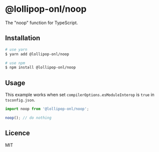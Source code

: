 # @lollipop-onl/noop

The "noop" function for TypeScript.

## Installation

```sh
# use yarn
$ yarn add @lollipop-onl/noop

# use npm
$ npm install @lollipop-onl/noop
```

## Usage

This example works when set `compilerOptions.esModuleInterop` is `true` in `tsconfig.json`.

```ts
import noop from '@lollipop-onl/noop';

noop(); // do nothing
```

## Licence

MIT
